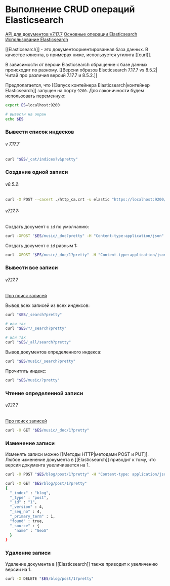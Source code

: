 # Выполнение CRUD операций Elasticsearch

[API для документов v7.17.7](https://www.elastic.co/guide/en/elasticsearch/reference/7.17/docs.html)
[Основные операции Elasticsearch](https://habr.com/ru/post/280488/)
[Использование Elasticsearch](https://losst.pro/ispolzovanie-elasticsearch)

[[Elasticsearch]]  - это документоориентированная база данных. В качестве клиента, в примерах ниже, используется утилита  [[curl]].

В зависимости от версии Elasticsearch обращение к базе данных происходит по разному. [[Версии образов Elscticsearch 7.17.7 vs 8.5.2|Читай про различия версий 7.17.7 и 8.5.2.]]

Предполагается, что [[Запуск контейнера Elasticsearch|контейнер Elasticsearch]] запущен на порту `9200`. 
Для лаконичности будем использовать переменную:
```bash
export ES=localhost:9200

# вывести на экран
echo $ES
```

### Вывести список индесков

###### v 7.17.7
```bash
curl "$ES/_cat/indices?v&pretty"
```

###  Создание одной записи

###### v8.5.2:

```bash
curl -X POST --cacert ./http_ca.crt -u elastic "https://localhost:9200/customer/_doc/1?pretty" -H "Content-type: application/json" -d '{"users":{"name": "GeoS"}}' 
```

###### v7.17.7:

Создать досумент с `id` по умолчанию:
```bash
curl -XPOST "$ES/music/_doc?pretty" -H "Content-type:application/json" -d '{"label":{"rap":"EastSide Records"}}'
```
Создать документ с `id` равным 1:
```bash
curl -XPOST "$ES/music/_doc/1?pretty" -H "Content-type:application/json" -d '{"label":{"jazz":"BoomBaJazz"}}'
```

### Вывести все записи

###### v7.17.7
[Про поиск записей](https://www.elastic.co/guide/en/elasticsearch/reference/7.17/search-search.html)

Вывод всех записей из всех индексов:

```bash
curl "$ES/_search?pretty"

# или так
curl "$ES/*/_search?pretty"

# или так
curl "$ES/_all/search?pretty"
```

Вывод документов определенного индекса:

```bash
curl "$ES/music/_search?pretty"
```

Прочитпть индекс:
```bash
curl "$ES/music/?pretty"
```

### Чтение определенной записи

###### v7.17.7
[Про поиск записей](https://www.elastic.co/guide/en/elasticsearch/reference/7.17/search-search.html)

```bash
curl -X GET "$ES/music/_doc/1?pretty"
```



### Изменение записи
Изменять записи можно [[Методы HTTP|методами POST и PUT]]. Любое изменение документа в [[Elasticsearch]] приводит к тому, что версия документа увеличивается на 1.

```bash
curl -X POST "$ES/blog/post/1?pretty" -H "Content-type: application/json" -d '{"name": "GeoS", "weight": 68}'
```

```bash
curl -X GET "$ES/blog/post/1?pretty"
{
  "_index" : "blog",
  "_type" : "post",
  "_id" : "1",
  "_version" : 4,
  "_seq_no" : 4,
  "_primary_term" : 1,
  "found" : true,
  "_source" : {
    "name" : "GeoS"
  }
}

```

### Удаление записи

Удаление документа в [[Elasticsearch]] также приводит к увеличению версии на 1.

```bash
curl -X DELETE "$ES/blog/post/1?pretty"
```